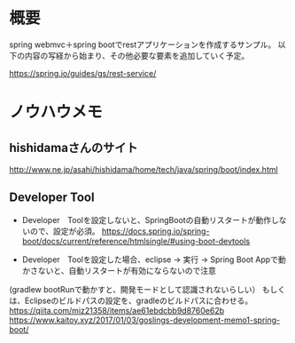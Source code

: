 # 概要
spring webmvc＋spring bootでrestアプリケーションを作成するサンプル。
以下の内容の写経から始まり、その他必要な要素を追加していく予定。

https://spring.io/guides/gs/rest-service/

# ノウハウメモ

## hishidamaさんのサイト
http://www.ne.jp/asahi/hishidama/home/tech/java/spring/boot/index.html

## Developer Tool
- Developer　Toolを設定しないと、SpringBootの自動リスタートが動作しないので、設定が必須。
https://docs.spring.io/spring-boot/docs/current/reference/htmlsingle/#using-boot-devtools

- Developer　Toolを設定した場合、eclipse -> 実行 -> Spring Boot Appで動かさないと、自動リスタートが有効にならないので注意

(gradlew bootRunで動かすと、開発モードとして認識されないらしい）
もしくは、Eclipseのビルドパスの設定を、gradleのビルドパスに合わせる。
https://qiita.com/miz21358/items/ae61ebdcbb9d8760e62b
https://www.kaitoy.xyz/2017/01/03/goslings-development-memo1-spring-boot/


